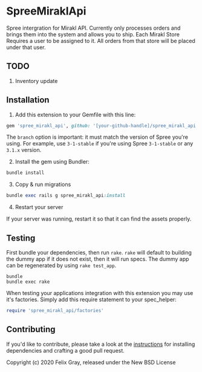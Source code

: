SpreeMiraklApi
==============

Spree intergration for Mirakl API. Currently only processes orders and brings them into the system and allows you to ship.
Each Mirakl Store Requires a user to be assigned to it. All orders from that store will be placed under that user.

## TODO

1. Inventory update

## Installation

1. Add this extension to your Gemfile with this line:
  ```ruby
  gem 'spree_mirakl_api', github: '[your-github-handle]/spree_mirakl_api', branch: 'X-X-stable'
  ```

  The `branch` option is important: it must match the version of Spree you're using.
  For example, use `3-1-stable` if you're using Spree `3-1-stable` or any `3.1.x` version.

2. Install the gem using Bundler:
  ```ruby
  bundle install
  ```

3. Copy & run migrations
  ```ruby
  bundle exec rails g spree_mirakl_api:install
  ```

4. Restart your server

  If your server was running, restart it so that it can find the assets properly.

## Testing

First bundle your dependencies, then run `rake`. `rake` will default to building the dummy app if it does not exist, then it will run specs. The dummy app can be regenerated by using `rake test_app`.

```shell
bundle
bundle exec rake
```

When testing your applications integration with this extension you may use it's factories.
Simply add this require statement to your spec_helper:

```ruby
require 'spree_mirakl_api/factories'
```


## Contributing

If you'd like to contribute, please take a look at the
[instructions](CONTRIBUTING.md) for installing dependencies and crafting a good
pull request.

Copyright (c) 2020 Felix Gray, released under the New BSD License
